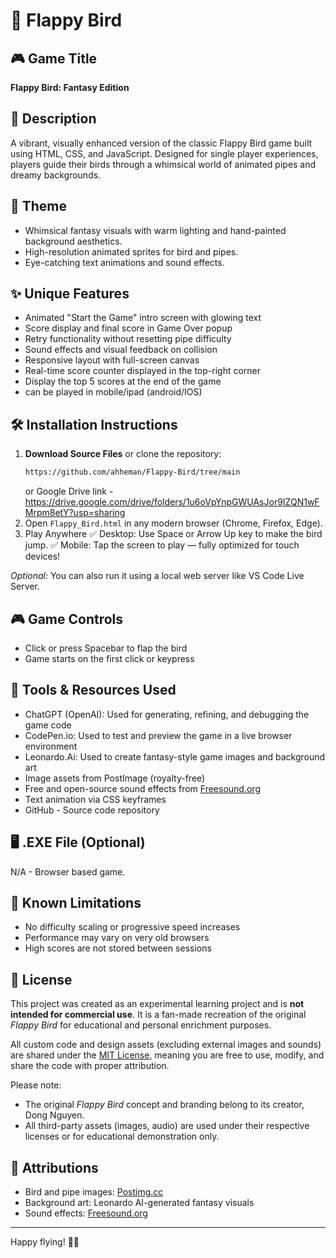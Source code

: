 
# 🐤 Flappy Bird

## 🎮 Game Title
**Flappy Bird: Fantasy Edition**

## 📖 Description
A vibrant, visually enhanced version of the classic Flappy Bird game built using HTML, CSS, and JavaScript. Designed for single player experiences, players guide their birds through a whimsical world of animated pipes and dreamy backgrounds. 

## 🎨 Theme
- Whimsical fantasy visuals with warm lighting and hand-painted background aesthetics.
- High-resolution animated sprites for bird and pipes.
- Eye-catching text animations and sound effects.

## ✨ Unique Features
- Animated "Start the Game" intro screen with glowing text
- Score display and final score in Game Over popup
- Retry functionality without resetting pipe difficulty
- Sound effects and visual feedback on collision
- Responsive layout with full-screen canvas
- Real-time score counter displayed in the top-right corner
- Display the top 5 scores at the end of the game
- can be played in mobile/ipad (android/IOS)

## 🛠 Installation Instructions
1. **Download Source Files** or clone the repository:
   ```bash
   https://github.com/ahheman/Flappy-Bird/tree/main
   ```
   or
Google Drive link - https://drive.google.com/drive/folders/1u6oVpYnpGWUAsJor9IZQN1wFMrpm8etY?usp=sharing
2. Open `Flappy_Bird.html` in any modern browser (Chrome, Firefox, Edge).
3. Play Anywhere
✅ Desktop: Use Space or Arrow Up key to make the bird jump.
✅ Mobile: Tap the screen to play — fully optimized for touch devices!

_Optional:_ You can also run it using a local web server like VS Code Live Server.

## 🎮 Game Controls
- Click or press Spacebar to flap the bird
- Game starts on the first click or keypress

## 🧰 Tools & Resources Used
- ChatGPT (OpenAI): Used for generating, refining, and debugging the game code
- CodePen.io: Used to test and preview the game in a live browser environment
- Leonardo.Ai: Used to create fantasy-style game images and background art
- Image assets from PostImage (royalty-free)
- Free and open-source sound effects from [Freesound.org](https://freesound.org) 
- Text animation via CSS keyframes
- GitHub - Source code repository

## 🖥 .EXE File (Optional)
N/A - Browser based game.

## 🧩 Known Limitations
- No difficulty scaling or progressive speed increases
- Performance may vary on very old browsers
- High scores are not stored between sessions

## 📜 License
This project was created as an experimental learning project and is **not intended for commercial use**. It is a fan-made recreation of the original *Flappy Bird* for educational and personal enrichment purposes.

All custom code and design assets (excluding external images and sounds) are shared under the [MIT License](https://opensource.org/licenses/MIT), meaning you are free to use, modify, and share the code with proper attribution.

Please note:
- The original *Flappy Bird* concept and branding belong to its creator, Dong Nguyen.
- All third-party assets (images, audio) are used under their respective licenses or for educational demonstration only.

## 🙏 Attributions
- Bird and pipe images: [Postimg.cc](https://postimg.cc)
- Background art: Leonardo AI-generated fantasy visuals
- Sound effects: [Freesound.org](https://freesound.org) 

---
Happy flying! 🚀✨
